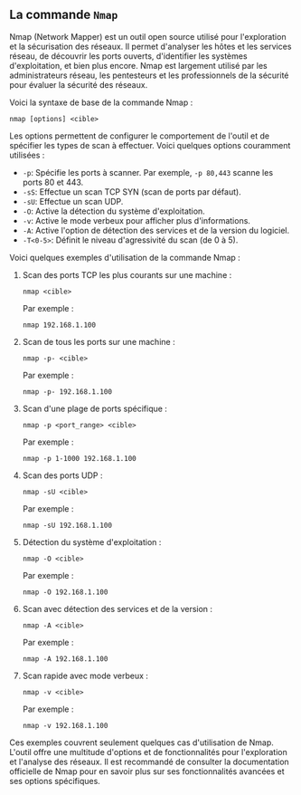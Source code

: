 ## La commande `Nmap`

Nmap (Network Mapper) est un outil open source utilisé pour l'exploration et la sécurisation des réseaux. Il permet d'analyser les hôtes et les services réseau, de découvrir les ports ouverts, d'identifier les systèmes d'exploitation, et bien plus encore. Nmap est largement utilisé par les administrateurs réseau, les pentesteurs et les professionnels de la sécurité pour évaluer la sécurité des réseaux.

Voici la syntaxe de base de la commande Nmap :

```
nmap [options] <cible>
```

Les options permettent de configurer le comportement de l'outil et de spécifier les types de scan à effectuer. Voici quelques options couramment utilisées :

- `-p`: Spécifie les ports à scanner. Par exemple, `-p 80,443` scanne les ports 80 et 443.
- `-sS`: Effectue un scan TCP SYN (scan de ports par défaut).
- `-sU`: Effectue un scan UDP.
- `-O`: Active la détection du système d'exploitation.
- `-v`: Active le mode verbeux pour afficher plus d'informations.
- `-A`: Active l'option de détection des services et de la version du logiciel.
- `-T<0-5>`: Définit le niveau d'agressivité du scan (de 0 à 5).

Voici quelques exemples d'utilisation de la commande Nmap :

1. Scan des ports TCP les plus courants sur une machine :

   ```
   nmap <cible>
   ```

   Par exemple :
   ```
   nmap 192.168.1.100
   ```

2. Scan de tous les ports sur une machine :

   ```
   nmap -p- <cible>
   ```

   Par exemple :
   ```
   nmap -p- 192.168.1.100
   ```

3. Scan d'une plage de ports spécifique :

   ```
   nmap -p <port_range> <cible>
   ```

   Par exemple :
   ```
   nmap -p 1-1000 192.168.1.100
   ```

4. Scan des ports UDP :

   ```
   nmap -sU <cible>
   ```

   Par exemple :
   ```
   nmap -sU 192.168.1.100
   ```

5. Détection du système d'exploitation :

   ```
   nmap -O <cible>
   ```

   Par exemple :
   ```
   nmap -O 192.168.1.100
   ```

6. Scan avec détection des services et de la version :

   ```
   nmap -A <cible>
   ```

   Par exemple :
   ```
   nmap -A 192.168.1.100
   ```

7. Scan rapide avec mode verbeux :

   ```
   nmap -v <cible>
   ```

   Par exemple :
   ```
   nmap -v 192.168.1.100
   ```

Ces exemples couvrent seulement quelques cas d'utilisation de Nmap. L'outil offre une multitude d'options et de fonctionnalités pour l'exploration et l'analyse des réseaux. Il est recommandé de consulter la documentation officielle de Nmap pour en savoir plus sur ses fonctionnalités avancées et ses options spécifiques.
